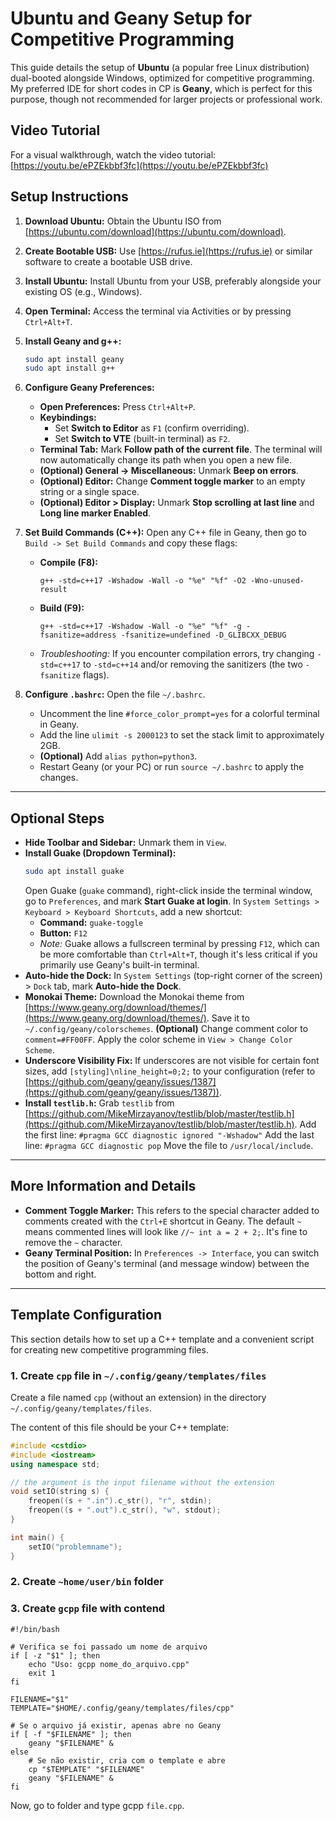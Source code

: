 # Ubuntu and Geany Setup for Competitive Programming

This guide details the setup of **Ubuntu** (a popular free Linux distribution) dual-booted alongside Windows, optimized for competitive programming. My preferred IDE for short codes in CP is **Geany**, which is perfect for this purpose, though not recommended for larger projects or professional work.

## Video Tutorial
For a visual walkthrough, watch the video tutorial: [https://youtu.be/ePZEkbbf3fc](https://youtu.be/ePZEkbbf3fc)

## Setup Instructions

1.  **Download Ubuntu:** Obtain the Ubuntu ISO from [https://ubuntu.com/download](https://ubuntu.com/download).
2.  **Create Bootable USB:** Use [https://rufus.ie](https://rufus.ie) or similar software to create a bootable USB drive.
3.  **Install Ubuntu:** Install Ubuntu from your USB, preferably alongside your existing OS (e.g., Windows).
4.  **Open Terminal:** Access the terminal via Activities or by pressing `Ctrl+Alt+T`.
5.  **Install Geany and g++:**
    ```bash
    sudo apt install geany
    sudo apt install g++
    ```
6.  **Configure Geany Preferences:**
    * **Open Preferences:** Press `Ctrl+Alt+P`.
    * **Keybindings:**
        * Set **Switch to Editor** as `F1` (confirm overriding).
        * Set **Switch to VTE** (built-in terminal) as `F2`.
    * **Terminal Tab:** Mark **Follow path of the current file**. The terminal will now automatically change its path when you open a new file.
    * **(Optional) General -> Miscellaneous:** Unmark **Beep on errors**.
    * **(Optional) Editor:** Change **Comment toggle marker** to an empty string or a single space.
    * **(Optional) Editor > Display:** Unmark **Stop scrolling at last line** and **Long line marker Enabled**.
7.  **Set Build Commands (C++):**
    Open any C++ file in Geany, then go to `Build -> Set Build Commands` and copy these flags:

    * **Compile (F8):**
        ```
        g++ -std=c++17 -Wshadow -Wall -o "%e" "%f" -O2 -Wno-unused-result
        ```
    * **Build (F9):**
        ```
        g++ -std=c++17 -Wshadow -Wall -o "%e" "%f" -g -fsanitize=address -fsanitize=undefined -D_GLIBCXX_DEBUG
        ```
    * *Troubleshooting:* If you encounter compilation errors, try changing `-std=c++17` to `-std=c++14` and/or removing the sanitizers (the two `-fsanitize` flags).
8.  **Configure `.bashrc`:**
    Open the file `~/.bashrc`.
    * Uncomment the line `#force_color_prompt=yes` for a colorful terminal in Geany.
    * Add the line `ulimit -s 2000123` to set the stack limit to approximately 2GB.
    * **(Optional)** Add `alias python=python3`.
    * Restart Geany (or your PC) or run `source ~/.bashrc` to apply the changes.

---

## Optional Steps

* **Hide Toolbar and Sidebar:** Unmark them in `View`.
* **Install Guake (Dropdown Terminal):**
    ```bash
    sudo apt install guake
    ```
    Open Guake (`guake` command), right-click inside the terminal window, go to `Preferences`, and mark **Start Guake at login**.
    In `System Settings > Keyboard > Keyboard Shortcuts`, add a new shortcut:
    * **Command:** `guake-toggle`
    * **Button:** `F12`
    * *Note:* Guake allows a fullscreen terminal by pressing `F12`, which can be more comfortable than `Ctrl+Alt+T`, though it's less critical if you primarily use Geany's built-in terminal.
* **Auto-hide the Dock:** In `System Settings` (top-right corner of the screen) > `Dock` tab, mark **Auto-hide the Dock**.
* **Monokai Theme:**
    Download the Monokai theme from [https://www.geany.org/download/themes/](https://www.geany.org/download/themes/).
    Save it to `~/.config/geany/colorschemes`.
    **(Optional)** Change comment color to `comment=#FF00FF`.
    Apply the color scheme in `View > Change Color Scheme`.
* **Underscore Visibility Fix:** If underscores are not visible for certain font sizes, add `[styling]\nline_height=0;2;` to your configuration (refer to [https://github.com/geany/geany/issues/1387](https://github.com/geany/geany/issues/1387)).
* **Install `testlib.h`:**
    Grab `testlib` from [https://github.com/MikeMirzayanov/testlib/blob/master/testlib.h](https://github.com/MikeMirzayanov/testlib/blob/master/testlib.h).
    Add the first line: `#pragma GCC diagnostic ignored "-Wshadow"`
    Add the last line: `#pragma GCC diagnostic pop`
    Move the file to `/usr/local/include`.

---

## More Information and Details

* **Comment Toggle Marker:** This refers to the special character added to comments created with the `Ctrl+E` shortcut in Geany. The default `~` means commented lines will look like `//~ int a = 2 + 2;`. It's fine to remove the `~` character.
* **Geany Terminal Position:** In `Preferences -> Interface`, you can switch the position of Geany's terminal (and message window) between the bottom and right.

---


## Template Configuration

This section details how to set up a C++ template and a convenient script for creating new competitive programming files.

### 1. Create `cpp` file in `~/.config/geany/templates/files`

Create a file named `cpp` (without an extension) in the directory `~/.config/geany/templates/files`.

The content of this file should be your C++ template:

```cpp
#include <cstdio>
#include <iostream>
using namespace std;

// the argument is the input filename without the extension
void setIO(string s) {
    freopen((s + ".in").c_str(), "r", stdin);
    freopen((s + ".out").c_str(), "w", stdout);
}

int main() {
    setIO("problemname");
}
```
### 2. Create `~home/user/bin` folder


### 3. Create `gcpp` file with contend
```
#!/bin/bash

# Verifica se foi passado um nome de arquivo
if [ -z "$1" ]; then
    echo "Uso: gcpp nome_do_arquivo.cpp"
    exit 1
fi

FILENAME="$1"
TEMPLATE="$HOME/.config/geany/templates/files/cpp"

# Se o arquivo já existir, apenas abre no Geany
if [ -f "$FILENAME" ]; then
    geany "$FILENAME" &
else
    # Se não existir, cria com o template e abre
    cp "$TEMPLATE" "$FILENAME"
    geany "$FILENAME" &
fi
```

Now, go to folder and type gcpp `file.cpp`. 
